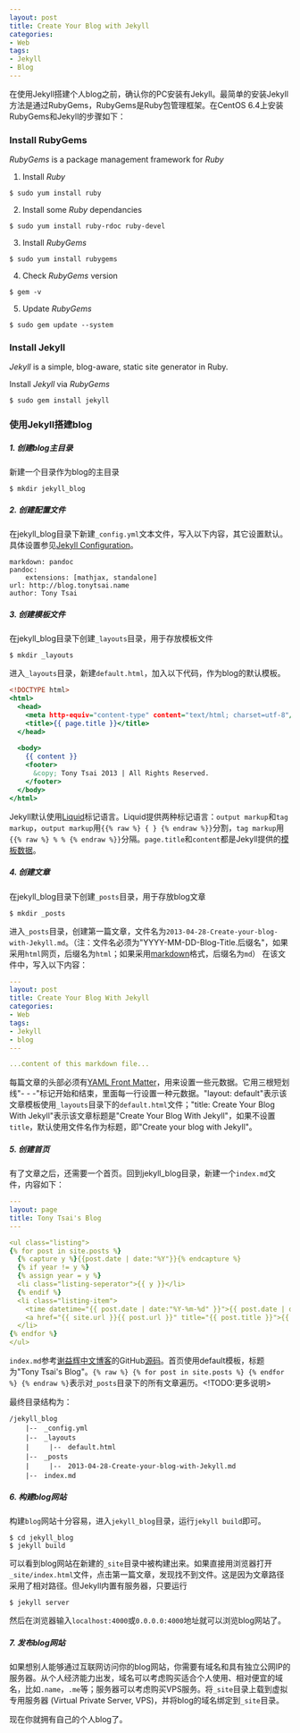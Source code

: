 ```yaml
---
layout: post
title: Create Your Blog with Jekyll
categories:
- Web
tags:
- Jekyll
- Blog
---
```


在使用Jekyll搭建个人blog之前，确认你的PC安装有Jekyll。最简单的安装Jekyll方法是通过RubyGems，RubyGems是Ruby包管理框架。在CentOS 6.4上安装RubyGems和Jekyll的步骤如下：

### Install RubyGems
*RubyGems* is a package management framework for *Ruby*

1. Install *Ruby*

```{.bash}
$ sudo yum install ruby
```

2. Install some *Ruby* dependancies
  
```{.bash}
$ sudo yum install ruby-rdoc ruby-devel
```

3. Install *RubyGems*
  
```{.bash}
$ sudo yum install rubygems
```

4. Check *RubyGems* version
  
```{.bash}
$ gem -v
```

5. Update *RubyGems*

```{.bash}
$ sudo gem update --system
```

### Install Jekyll
*Jekyll* is a simple, blog-aware, static site generator in Ruby.

Install *Jekyll* via *RubyGems*

```{.bash}
$ sudo gem install jekyll
```

### 使用Jekyll搭建blog

##### 1. 创建blog主目录
新建一个目录作为blog的主目录

```{.bash}
$ mkdir jekyll_blog
```

##### 2. 创建配置文件
在jekyll_blog目录下新建`_config.yml`文本文件，写入以下内容，其它设置默认。具体设置参见[Jekyll Configuration](https://github.com/mojombo/jekyll/wiki/Configuration)。

```
markdown: pandoc
pandoc: 
    extensions: [mathjax, standalone]
url: http://blog.tonytsai.name
author: Tony Tsai
```

##### 3. 创建模板文件
在jekyll_blog目录下创建`_layouts`目录，用于存放模板文件

```{.bash}
$ mkdir _layouts
```

进入`_layouts`目录，新建`default.html`，加入以下代码，作为blog的默认模板。

```{.html .numberLines}
<!DOCTYPE html>
<html>
  <head>
    <meta http-equiv="content-type" content="text/html; charset=utf-8"/>
    <title>{{ page.title }}</title>
  </head>
        　
  <body>
    {{ content }}
    <footer>
      &copy; Tony Tsai 2013 | All Rights Reserved.
    </footer>
  </body>
</html>
```

Jekyll默认使用[Liquid](https://github.com/shopify/liquid/wiki/liquid-for-designers)标记语言。Liquid提供两种标记语言：`output markup`和`tag markup`，`output markup`用<code>&#123;</code>`{% raw %} { } {% endraw %}`<code>&#125;</code>分割，`tag markup`用<code>&#123;</code>`{% raw %} % % {% endraw %}`<code>&#125;</code>分隔。`page.title`和`content`都是Jekyll提供的[模板数据](https://github.com/mojombo/jekyll/wiki/Template-Data)。

##### 4. 创建文章
在jekyll_blog目录下创建`_posts`目录，用于存放blog文章

```{.bash}
$ mkdir _posts
```

进入`_posts`目录，创建第一篇文章，文件名为`2013-04-28-Create-your-blog-with-Jekyll.md`。（注：文件名必须为"YYYY-MM-DD-Blog-Title.后缀名"，如果采用`html`网页，后缀名为`html`；如果采用[markdown](http://daringfireball.net/projects/markdown/)格式，后缀名为`md`）
在该文件中，写入以下内容：

```{.yaml .numberLines}
---
layout: post
title: Create Your Blog With Jekyll
categories:
- Web
tags:
- Jekyll
- blog
---

...content of this markdown file...
```

每篇文章的头部必须有[YAML Front Matter](https://github.com/mojombo/jekyll/wiki/YAML-Front-Matter)，用来设置一些元数据。它用三根短划线"- - -"标记开始和结束，里面每一行设置一种元数据。"layout: default"表示该文章模板使用`_layouts`目录下的`default.html`文件；"title: Create Your Blog With Jekyll"表示该文章标题是"Create Your Blog With Jekyll"，如果不设置`title`，默认使用文件名作为标题，即"Create your blog with Jekyll"。

##### 5. 创建首页
有了文章之后，还需要一个首页。回到jekyll_blog目录，新建一个`index.md`文件，内容如下：

```{.yaml .numberLines}
---
layout: page
title: Tony Tsai's Blog
---

<ul class="listing">
{% for post in site.posts %}
  {% capture y %}{{post.date | date:"%Y"}}{% endcapture %}
  {% if year != y %}
  {% assign year = y %}
  <li class="listing-seperator">{{ y }}</li>
  {% endif %}
  <li class="listing-item">
    <time datetime="{{ post.date | date:"%Y-%m-%d" }}">{{ post.date | date:"%Y-%m-%d" }}</time>
    <a href="{{ site.url }}{{ post.url }}" title="{{ post.title }}">{{ post.title }}</a>
  </li>
{% endfor %}
</ul>
```

`index.md`参考[谢益辉中文博客](http://yihui.name/cn/)的GitHub[源码](https://github.com/yihui/cn)。首页使用default模板，标题为"Tony Tsai's Blog"。`{% raw %} {% for post in site.posts %} {% endfor %} {% endraw %}`表示对`_posts`目录下的所有文章遍历。<!TODO:更多说明>

最终目录结构为：

```
/jekyll_blog
    |--　_config.yml
    |--　_layouts
    |     |--　default.html
    |--　_posts
    |     |--　2013-04-28-Create-your-blog-with-Jekyll.md
    |--　index.md
```

##### 6. 构建blog网站
构建`blog`网站十分容易，进入`jekyll_blog`目录，运行`jekyll build`即可。

```{.bash}
$ cd jekyll_blog
$ jekyll build
```

可以看到blog网站在新建的`_site`目录中被构建出来。如果直接用浏览器打开`_site/index.html`文件，点击第一篇文章，发现找不到文件。这是因为文章路径采用了相对路径。但Jekyll内置有服务器，只要运行

```{.bash}
$ jekyll server
```

然后在浏览器输入`localhost:4000`或`0.0.0.0:4000`地址就可以浏览blog网站了。

##### 7. 发布blog网站
如果想别人能够通过互联网访问你的blog网站，你需要有域名和具有独立公网IP的服务器。从个人经济能力出发，域名可以考虑购买适合个人使用、相对便宜的域名，比如`.name`，`.me`等；服务器可以考虑购买VPS服务。将`_site`目录上载到虚拟专用服务器 (Virtual Private Server, VPS)，并将blog的域名绑定到`_site`目录。

现在你就拥有自己的个人blog了。